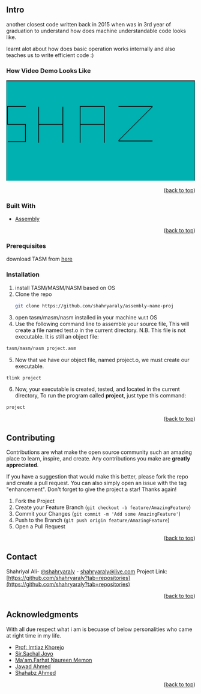 
<!-- ABOUT THE PROJECT -->
## Intro
another closest code written back in 2015 when was in 3rd year of graduation to understand how does machine understandable code looks like.

learnt alot about how does basic operation works internally and also teaches us to write efficient code :) 

### How Video Demo Looks Like
[![pacman view 2D](https://github.com/shahryaraly/assembly-name-proj/blob/main/assembly-view.png?raw=true)](https://youtu.be/VVZYfVLPId0)

<p align="right">(<a href="#readme-top">back to top</a>)</p>


### Built With
* [Assembly](https://en.wikipedia.org/wiki/Assembly_language)

<p align="right">(<a href="#readme-top">back to top</a>)</p>

### Prerequisites
download TASM from [here](https://sourceforge.net/projects/guitasm8086/)

### Installation
1. install TASM/MASM/NASM based on OS
2. Clone the repo
   ```sh
   git clone https://github.com/shahryaraly/assembly-name-proj
   ```
3. open tasm/masm/nasm installed in your machine w.r.t OS
4. Use the following command line to assemble your source file, This will create a file named test.o in the current directory.
N.B. This file is not executable. It is still an object file:
  ```sh 
  tasm/masm/nasm project.asm
  ```
5. Now that we have our object file, named project.o, we must create our executable.
  ```sh 
  tlink project
  ```
6. Now, your executable is created, tested, and located in the current directory, To run the program called **project**, just type this command:
  ```sh 
  project
  ``` 

<p align="right">(<a href="#readme-top">back to top</a>)</p>

<!-- CONTRIBUTING -->
## Contributing
Contributions are what make the open source community such an amazing place to learn, inspire, and create. Any contributions you make are **greatly appreciated**.

If you have a suggestion that would make this better, please fork the repo and create a pull request. You can also simply open an issue with the tag "enhancement".
Don't forget to give the project a star! Thanks again!

1. Fork the Project
2. Create your Feature Branch (`git checkout -b feature/AmazingFeature`)
3. Commit your Changes (`git commit -m 'Add some AmazingFeature'`)
4. Push to the Branch (`git push origin feature/AmazingFeature`)
5. Open a Pull Request

<p align="right">(<a href="#readme-top">back to top</a>)</p>

<!-- CONTACT -->
## Contact
Shahriyal Ali- [@shahryaraly](https://www.linkedin.com/in/shahryaraly/) - shahryaraly@live.com
Project Link: [https://github.com/shahryaraly?tab=repositories](https://github.com/shahryaraly?tab=repositories)

<p align="right">(<a href="#readme-top">back to top</a>)</p>

<!-- ACKNOWLEDGMENTS -->
## Acknowledgments
With all due respect what i am is becuase of below personalities who came at right time in my life.

* [Prof: Imtiaz Khorejo](https://www.linkedin.com/in/imtiaz-ali-korejo-395724a4/)
* [Sir.Sachal Joyo](https://www.facebook.com/sachal.joyo.3)</br>
* [Ma'am.Farhat Naureen Memon](https://sa.linkedin.com/in/farhat-naureen-memon-b1701153)</br>
* [Jawad Ahmed](https://www.linkedin.com/in/jawadaq82)</br>
* [Shahabz Ahmed](https://www.linkedin.com/in/shahbaz-ahmed-bb63529)

<p align="right">(<a href="#readme-top">back to top</a>)</p>


